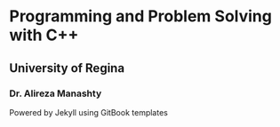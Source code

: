 # Programming and Problem Solving with C++

## University of Regina

### Dr. Alireza Manashty

Powered by Jekyll using GitBook templates
 
